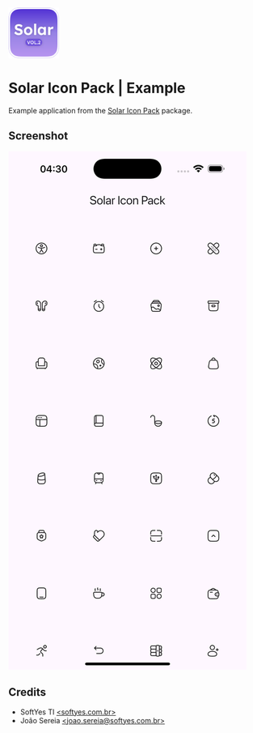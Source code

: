 <img width="100" height="100" src="../assets/logo.png" alt="app logo">

# Solar Icon Pack | Example

Example application from the [Solar Icon Pack](https://pub.dev/packages/solar_icon_pack) package.

## Screenshot

![Example App](../assets/screenshots/image.png)

## Credits

* SoftYes TI [\<softyes.com.br\>](https://softyes.com.br)
* João Sereia [\<joao.sereia@softyes.com.br\>](mailto:joao.sereia@softyes.com.br)
